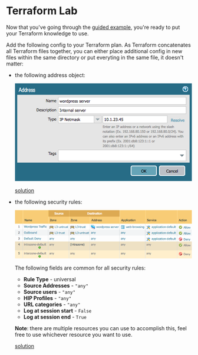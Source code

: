 # Terraform Lab

Now that you've going through the [guided example](example-terraform.md),
you're ready to put your Terraform knowledge to use.

Add the following config to your Terraform plan.  As Terraform concatenates
all Terraform files together, you can either place additional config in
new files within the same directory or put everyting in the same file, it
doesn't matter:

* the following address object:
  
  ![Wordpress Server address object](../pics/wordpress.png)
  
  [solution](ao-terraform.md)
  
* the following security rules:
  
  ![security policy](../pics/security-policy.png)
  
  The following fields are common for all security rules:
  
  * **Rule Type** - universal
  * **Source Addresses** - `"any"`
  * **Source users** - `"any"`
  * **HIP Profiles** - `"any"`
  * **URL categories** - `"any"`
  * **Log at session start** - `False`
  * **Log at session end** - `True`
  
  **Note**:  there are multiple resources you can use to accomplish this,
  feel free to use whichever resource you want to use.
  
  [solution](sp-terraform.md)
